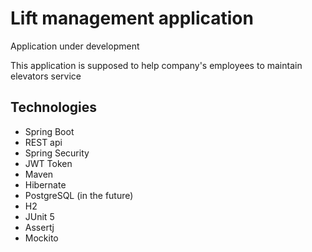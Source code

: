 # Lift management application
Application under development

This application is supposed to help company's employees to maintain elevators service

## Technologies
* Spring Boot
* REST api
* Spring Security
* JWT Token
* Maven
* Hibernate
* PostgreSQL (in the future)
* H2
* JUnit 5
* Assertj
* Mockito
